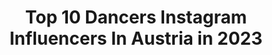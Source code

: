 ---
title: Top 10 Dancers Instagram Influencers In Austria in 2023
description: >-
  Find top dancers Instagram influencers in Austria in 2023. Most popular hashtags: #dancer #dance #ballet #vienna.
platform: Instagram
hits: 22
text_top: Discover the most popular Instagram profiles on inBeat.
text_bottom: Our platform aggregates 22 Instagram influencers like this in Austria for you to contact.
profiles:
  - username: "aslalex"
    fullname: >-
      Alex Asl
    bio: >-
      🇬🇷🇦🇹🇷🇸|Dancer|Self-development|Maslting Business profile: @alexaslbusiness Back again 1 July 2023 My sarcasm is very strong Manager: @marin_maryjane
    location: "Austria"
    followers: 2209
    engagement: 2134
    commentsToLikes: 0.052146
    id: ck6tpdencj8600j7150pa4xlh
    verified: false
    hashtags: "#feelinit, #instagood, #fotography, #insta"
  - username: "glasinova"
    fullname: >-
      Katharina Glas
    bio: >-
      27 // Bavarian Girl in VIE 🇦🇹 💃 Professional Dancer & Choreographer ✂️ tries to slay Omas Kleiderschrank on YouTube Part-Time 🎥🤣
    location: "Austria"
    followers: 26292
    engagement: 1374
    commentsToLikes: 0.008070
    id: ck0vuxex1mlmz0i196p4lht75
    verified: false
    hashtags: "#sewingblogger, #selbstgen, #whomademyclothes, #fashionrevolution"
  - username: "konovalovaliudmila"
    fullname: >-
      Liudmila Konovalova
    bio: >-
      ✨Principal dancer of the Wiener Staatsballett ✨#Primaballerina des Wiener Staatsballetts ✨Prima Ballerina del Ballet Estatal de Viena
    location: "Austria"
    followers: 40461
    engagement: 372
    commentsToLikes: 0.014582
    id: ck0w3bzm5sms00i19jaox3sdp
    verified: false
    hashtags: "#stayhome, #ballerina, #flexible, #russiangirl"
  - username: "tajdakozamelj"
    fullname: >-
      Tajda Kožamelj
    bio: >-
      Professional Dancer • Performer 💃🏻 📍 Slovenia based 📩 tajda.kozamelj@gmail.com
    location: "Austria"
    followers: 3249
    engagement: 1169
    commentsToLikes: 0.058838
    id: ck55lnyvb20wb0i11nch3e6x1
    verified: false
    hashtags: "#fuckitupletsgo, #tb, #homesweethome, #goodvibes"
  - username: "cherevychko_denys"
    fullname: >-
      CHEREVYCHKO DENYS
    bio: >-
      ▫️Principal dancer of the Vienna State Opera ▫️Erster Solotänzer der Wiener Staatsoper ▫️Ведущий Солист Венской государственной оперы
    location: "Austria"
    followers: 24756
    engagement: 1032
    commentsToLikes: 0.011711
    id: ck6tyaa0v2jxz0j718l5l6yeq
    verified: false
    hashtags: "#balletofrepertoire, #theballetscene, #dancemagazine, #dancevideos"
  - username: "aja.andro"
    fullname: >-
      Alejandro Parente
    bio: >-
      Guest Teacher for La Scala De Milán,Opera Di Roma,The Royal Ballet,Teatro Colon Former Principal Dancer Former Teacher Vienna Accademy Staatsoper
    location: "Austria"
    followers: 10950
    engagement: 538
    commentsToLikes: 0.028669
    id: ck0tuqjub89tt0i199kl1yrva
    verified: false
    hashtags: "#rho, #sonyalpha, #salzburg, #operadiroma"
  - username: "farah_fasi"
    fullname: >-
      Farah
    bio: >-
      Professional dancer based in 🇦🇹 🤜🏽 Potpourri Crew 🤛🏽 🔸@flavouramabattle ⚜️ 🔺@hungrysharkscie 🦈 🔸@silkfluegge 💃🏽 🔻@allautfe.males ♂ 🔸@redbullaustria 💥
    location: "Austria"
    followers: 2805
    engagement: 1407
    commentsToLikes: 0.050141
    id: ckaorlhgtnr7l0i78x3v2hph6
    verified: false
    hashtags: "#freestyle, #house, #movement, #housedance"
  - username: "bellagialla"
    fullname: >-
      VERONIKA RIEDL 🎤
    bio: >-
      Musical Actress / Singer based in 🇦🇹 𝖶𝗁𝖺𝗍𝗌𝖾𝗋𝗇𝖺𝗆𝖾 @𝖺𝗆𝖾𝗋𝗂𝖼𝖺𝗇𝗂𝖽𝗂𝗈𝗍𝗆𝗎𝗌𝗂𝖼𝖺𝗅 𝖲𝖺𝗇𝖽𝗒 @ #𝖦𝖱𝖤𝖠𝖲𝖤 𝖽𝖺𝗌 𝖬𝗎𝗌𝗂𝖼𝖺𝗅 @𝖻𝗋𝗈𝖺𝖽𝗐𝖺𝗒.𝗇𝗂𝗀𝗁𝗍𝗌
    location: "Austria"
    followers: 4670
    engagement: 1612
    commentsToLikes: 0.083217
    id: ck8t3cflr2qpz0j783o6t7u00
    verified: false
    hashtags: "#stage, #photography, #loa, #quarant"
  - username: "frapicc"
    fullname: >-
      FRANCESCO PICCININ
    bio: >-
      •Soloist with Estonian National Ballet 🇪🇪 •Former Finnish National Ballet🇫🇮 •la Scala balletschool🇮🇹 •Vienna State Opera ballet academy graduated🇦🇹
    location: "Austria"
    followers: 6688
    engagement: 972
    commentsToLikes: 0.034613
    id: ck8syyaismhkj0j782i2dgag2
    verified: false
    hashtags: "#dancer, #home, #dancerlife, #italianboy"
  - username: "emmahsfunland"
    fullname: >-
      potatosareunderrated
    bio: >-
      f̶o̶u̶n̶d̶e̶r̶ ̶o̶f̶ @shaperstyle oh and ...I dance• •👻:em_mdna• :) •tiktok:emmahsfunland•
    location: "Austria"
    followers: 2003
    engagement: 2653
    commentsToLikes: 0.090206
    id: ck55omzwp8owy0i11e5j79z19
    verified: false
    hashtags: "#fashion, #ravedans, #dance, #deephouse"
---